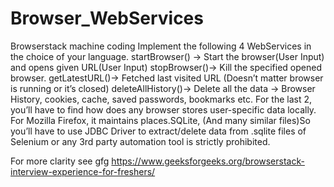 # Browser_WebServices
Browserstack machine coding
Implement the following 4 WebServices in the choice of your language.
startBrowser() -> Start the browser(User Input) and opens given URL(User Input)
stopBrowser()-> Kill the specified opened browser.
getLatestURL()-> Fetched last visited URL (Doesn’t matter browser is running or it’s closed)
deleteAllHistory()-> Delete all the data -> Browser History, cookies, cache, saved passwords, bookmarks etc.
For the last 2, you’ll have to find how does any browser stores user-specific data locally. For Mozilla Firefox, it maintains places.SQLite, (And many similar files)So you’ll have to use JDBC Driver to extract/delete data from .sqlite files of Selenium or any 3rd party automation tool is strictly prohibited.

For more clarity see gfg https://www.geeksforgeeks.org/browserstack-interview-experience-for-freshers/
